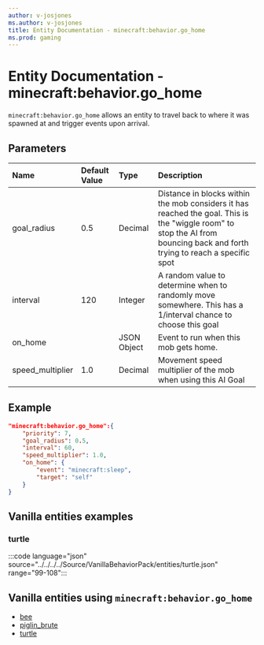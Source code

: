 ```yaml
---
author: v-josjones
ms.author: v-josjones
title: Entity Documentation - minecraft:behavior.go_home
ms.prod: gaming
---
```


# Entity Documentation - minecraft:behavior.go_home

`minecraft:behavior.go_home` allows an entity to travel back to where it was spawned at and trigger events upon arrival.

## Parameters

|Name |Default Value  |Type  |Description  |
|:----------|:----------|:----------|:----------|
|goal_radius| 0.5| Decimal| Distance in blocks within the mob considers it has reached the goal. This is the "wiggle room" to stop the AI from bouncing back and forth trying to reach a specific spot |
|interval| 120| Integer| A random value to determine when to randomly move somewhere. This has a 1/interval chance to choose this goal |
|on_home | | JSON Object | Event to run when this mob gets home. |
|speed_multiplier| 1.0| Decimal| Movement speed multiplier of the mob when using this AI Goal |

## Example

```json
"minecraft:behavior.go_home":{
    "priority": 7,
    "goal_radius": 0.5,
    "interval": 60,
    "speed_multiplier": 1.0,
    "on_home": {
        "event": "minecraft:sleep",
        "target": "self"
    }
}
```

## Vanilla entities examples

### turtle

:::code language="json" source="../../../../Source/VanillaBehaviorPack/entities/turtle.json" range="99-108":::

## Vanilla entities using `minecraft:behavior.go_home`

- [bee](../../../../Source/VanillaBehaviorPack_Snippets/entities/bee.md)
- [piglin_brute](../../../../Source/VanillaBehaviorPack_Snippets/entities/piglin_brute.md)
- [turtle](../../../../Source/VanillaBehaviorPack_Snippets/entities/turtle.md)
